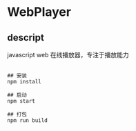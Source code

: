 # WebPlayer

## descript

javascript web 在线播放器，专注于播放能力


## 

```
## 安装
npm install

## 启动
npm start

## 打包
npm run build
```
